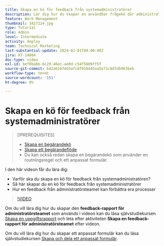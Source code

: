 ```yaml
---
title: Skapa en kö för feedback från systemadministratörer
description: Lär dig hur du skapar en användbar frågekö där administratörer kan få feedback på arbetsflöden och processer.
feature: Work Management
thumbnail: 3427124.jpg
type: Tutorial
role: Admin
level: Intermediate
activity: deploy
team: Technical Marketing
last-substantial-update: 2024-02-01T00:00:00Z
jira: KT-14864
doc-type: video
exl-id: bef0ba6b-6c29-46ec-ae0d-c54f5609ff5f
source-git-commit: 642a6107dd3afc8f010445aa5e71c8dfdb9636eb
workflow-type: tm+mt
source-wordcount: '151'
ht-degree: 0%

---
```


# Skapa en kö för feedback från systemadministratörer

>[!PREREQUISITES]
>
>* [Skapa en begärandekö](https://experienceleague.adobe.com/docs/workfront-learn/tutorials-workfront/manage-work/request-queues/create-a-request-queue.html)
>* [Skapa ett begärandeflöde](https://experienceleague.adobe.com/docs/workfront-learn/tutorials-workfront/manage-work/request-queues/create-a-request-flow.html)
>* Du kan också redan skapa en begärandekö som använder en routningsregel och ett anpassat formulär.


I den här videon får du lära dig:

* Varför ska du skapa en kö för feedback från systemadministratören?
* Så här skapar du en kö för feedback från systemadministratörer
* Hur en feedback från administratörsteamet kan förbättra era processer

>[!VIDEO](https://video.tv.adobe.com/v/3427124/?quality=12&learn=on)

Om du vill lära dig hur du skapar den **feedback-rapport för administratörsteamet** som används i videon kan du läsa självstudiekursen [Skapa en uppgiftsrapport](https://experienceleague.adobe.com/docs/workfront-learn/tutorials-workfront/reporting/basic-reporting/create-a-task-report.html?lang=en) och leta efter aktiviteten **Skapa en feedback-rapport för administratörsteamet** efter videon.

Om du vill lära dig hur du skapar ett anpassat formulär kan du läsa självstudiekursen [Skapa och dela ett anpassat formulär](https://experienceleague.adobe.com/docs/workfront-learn/tutorials-workfront/custom-data/custom-forms/custom-forms-creating-and-sharing-a-custom-form.html).
